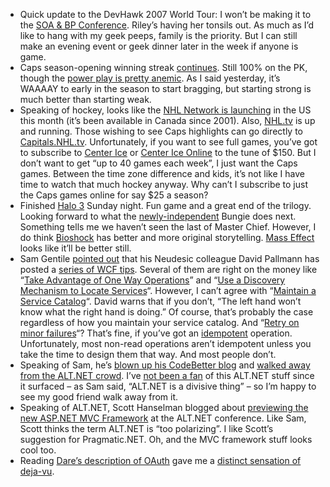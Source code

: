 -   Quick update to the DevHawk 2007 World Tour: I won’t be making it to
    the [SOA & BP Conference](http://www.mssoaandbpconference.com/).
    Riley’s having her tonsils out. As much as I’d like to hang with my
    geek peeps, family is the priority. But I can still make an evening
    event or geek dinner later in the week if anyone is game.
-   Caps season-opening winning streak
    [continues](http://www.nhl.com/scores/htmlreports/20072008/GS020036.HTM).
    Still 100% on the PK, though the [power play is pretty
    anemic](http://japersrink.blogspot.com/2007/10/early-power-outage-no-cause-for.html).
    As I said yesterday, it’s WAAAAY to early in the season to start
    bragging, but starting strong is much better than starting weak.
-   Speaking of hockey, looks like the [NHL Network is
    launching](http://www.variety.com/article/VR1117973647.html?categoryid=14&cs=1&nid=2562)
    in the US this month (it’s been available in Canada since 2001).
    Also, [NHL.tv](http://www.nhl.tv/) is up and running. Those wishing
    to see Caps highlights can go directly to
    [Capitals.NHL.tv](http://Capitals.NHL.tv). Unfortunately, if you
    want to see full games, you’ve got to subscribe to [Center
    Ice](http://www.indemand.com/sports/nhl/) or [Center Ice
    Online](http://www.nhl.com/nhlhq/centerice_online.html) to the tune
    of \$150. But I don’t want to get “up to 40 games each week”, I just
    want the Caps games. Between the time zone difference and kids, it’s
    not like I have time to watch that much hockey anyway. Why can’t I
    subscribe to just the Caps games online for say \$25 a season?
-   Finished [Halo 3](http://www.xbox.com/games/halo3) Sunday night. Fun
    game and a great end of the trilogy. Looking forward to what the
    [newly-independent](http://www.bungie.net/News/content.aspx?type=news&cid=12835)
    Bungie does next. Something tells me we haven’t seen the last of
    Master Chief. However, I do think
    [Bioshock](http://www.xbox.com/games/bioshock) has better and more
    original storytelling. [Mass
    Effect](http://www.xbox.com/games/masseffect/) looks like it’ll be
    better still.
-   Sam Gentile [pointed
    out](http://samgentile.com/blogs/samgentile/archive/2007/09/26/wcf-soa-tips-from-neudesic-dave-pallmann.aspx)
    that his Neudesic colleague David Pallmann has posted a [series of
    WCF
    tips](http://davidpallmann.spaces.live.com/?_c11_BlogPart_BlogPart=blogview&_c=BlogPart&partqs=cat%3dWCF).
    Several of them are right on the money like “[Take Advantage of One
    Way
    Operations](http://davidpallmann.spaces.live.com/blog/cns!E95EF9DC3FDB978E!257.entry)”
    and “[Use a Discovery Mechanism to Locate
    Services](http://davidpallmann.spaces.live.com/blog/cns!E95EF9DC3FDB978E!261.entry)“.
    However, I can’t agree with “[Maintain a Service
    Catalog](http://davidpallmann.spaces.live.com/blog/cns!E95EF9DC3FDB978E!257.entry)“.
    David warns that if you don’t, “The left hand won’t know what the
    right hand is doing.” Of course, that’s probably the case regardless
    of how you maintain your service catalog. And “[Retry on minor
    failures](http://davidpallmann.spaces.live.com/blog/cns!E95EF9DC3FDB978E!263.entry)“?
    That’s fine, if you’ve got an
    [idempotent](http://dictionary.reference.com/browse/idempotent)
    operation. Unfortunately, most non-read operations aren’t idempotent
    unless you take the time to design them that way. And most people
    don’t.
-   Speaking of Sam, he’s [blown up his CodeBetter
    blog](http://samgentile.com/blogs/samgentile/archive/2007/10/06/goodbye-codebetter-and-alt-net.aspx)
    and [walked away from the ALT.NET
    crowd](http://samgentile.com/blogs/samgentile/archive/2007/10/07/codebetter-and-alt-net-the-short-version.aspx).
    I’ve [not been a
    fan](http://devhawk.net/2007/06/13/Morning+Coffee+89.aspx) of this
    ALT.NET stuff since it surfaced – as Sam said, “ALT.NET is a
    divisive thing” – so I’m happy to see my good friend walk away from
    it.
-   Speaking of ALT.NET, Scott Hanselman blogged about [previewing the
    new ASP.NET MVC
    Framework](http://www.hanselman.com/blog/ScottGuMVCPresentationAndScottHaScreencastFromALTNETConference.aspx)
    at the ALT.NET conference. Like Sam, Scott thinks the term ALT.NET
    is “too polarizing”. I like Scott’s suggestion for Pragmatic.NET.
    Oh, and the MVC framework stuff looks cool too.
-   Reading [Dare’s description of
    OAuth](http://www.25hoursaday.com/weblog/2007/10/06/OAuth10IsHereDelegatedAuthorityComesToMashups.aspx)
    gave me a [distinct sensation of
    deja-vu](http://www.amazon.com/Microsoft-NET-My-Services-Specification/dp/073561556X).

